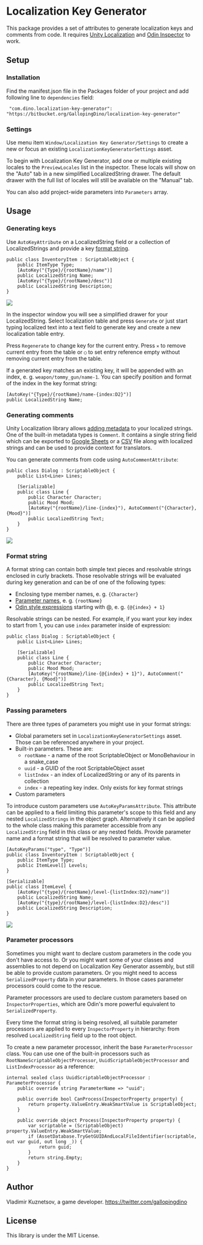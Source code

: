 
Localization Key Generator
===
This package provides a set of attributes to generate localization keys and comments from code.
It requires [Unity Localization](https://docs.unity3d.com/Packages/com.unity.localization@1.0/manual/Installation.html) and [Odin Inspector](https://odininspector.com/) to work.

## Setup
### Installation
Find the manifest.json file in the Packages folder of your project and add following line to `dependencies` field:

     "com.dino.localization-key-generator": "https://bitbucket.org/GallopingDino/localization-key-generator"

### Settings
Use menu item `Window/Localization Key Generator/Settings` to create a new or focus an existing `LocalizationKeyGeneratorSettings` asset. 

To begin with Localization Key Generator, add one or multiple existing locales to the `PreviewLocales` list in the inspector. These locals will show on the "Auto" tab in a new simplified LocalizedString drawer. The default drawer with the full list of locales will still be available on the "Manual" tab.

You can also add project-wide parameters into `Parameters` array.

##  Usage
###  Generating keys

Use `AutoKeyAttribute` on a LocalizedString field or a collection of LocalizedStrings and provide a key [format string](#markdown-header-format).

    public class InventoryItem : ScriptableObject {
	    public ItemType Type;
	    [AutoKey("{Type}/{rootName}/name")]
	    public LocalizedString Name;
	    [AutoKey("{Type}/{rootName}/desc")]
	    public LocalizedString Description;
    }

![](/Documentation~/images/AutoKey.png)

In the inspector window you will see a simplified drawer for your LocalizedString. Select localization table and press `Generate` or just start typing localized text into a text field to generate key and create a new localization table entry.

Press `Regenerate` to change key for the current entry. Press `✕` to remove current entry from the table or `◯` to set entry reference empty without removing current entry from the table.

If a generated key matches an existing key, it will be appended with an index, e. g. `weapon/tommy_gun/name-1`. You can specify position and format of the index in the key format string:


    [AutoKey("{Type}/{rootName}/name-{index:D2}")]
    public LocalizedString Name;

###  Generating comments

Unity Localization library allows [adding metadata](https://docs.unity3d.com/Packages/com.unity.localization@1.0/manual/Metadata.html) to your localized strings. One of the built-in metadata types is `Comment`. It contains a single string field which can be exported to [Google Sheets](https://docs.unity3d.com/Packages/com.unity.localization@1.0/manual/Google-Sheets.html) or a [CSV](https://docs.unity3d.com/Packages/com.unity.localization@1.0/manual/CSV.html) file along with localized strings and can be used to provide context for translators.

You can generate comments from code using `AutoCommentAttribute`:



    public class Dialog : ScriptableObject {
	    public List<Line> Lines;
      
	    [Serializable]
	    public class Line {
		    public Character Character;
		    public Mood Mood;
		    [AutoKey("{rootName}/line-{index}"), AutoComment("{Character}, {Mood}")]
		    public LocalizedString Text;
	    }
    }

![](/Documentation~/images/AutoComment.png)

### Format string
A format string can contain both simple text pieces and resolvable strings enclosed in curly brackets. Those resolvable strings will be evaluated during key generation and can be of one of the following types:

 - Enclosing type member names, e. g. `{Character}` 
 - [Parameter names](#markdown-header-passing-parameters), e. g. `{rootName}`
 - [Odin style expressions](https://odininspector.com/tutorials/value-and-action-resolvers/resolving-strings-to-stuff) starting with @, e. g. `{@{index} + 1}`
 

 
 Resolvable strings can be nested. For example, if you want your key index to start from 1, you can use `index` parameter inside of expression: 

    public class Dialog : ScriptableObject {
	    public List<Line> Lines;
      
	    [Serializable]
	    public class Line {
		    public Character Character;
		    public Mood Mood;
		    [AutoKey("{rootName}/line-{@{index} + 1}"), AutoComment("{Character}, {Mood}")]
		    public LocalizedString Text;
	    }
    }
    

###  Passing parameters

There are three types of parameters you might use in your format strings:

 - Global parameters set in `LocalizationKeyGeneratorSettings` asset. Those can be referenced anywhere in your project.
 - Built-in parameters. These are: 
	 - `rootName` - a name of the root ScriptableObject or MonoBehaviour  in a snake_case
	 - `uuid` - a GUID of the root ScriptableObject asset
	 - `listIndex` - an index of LocalizedString or any of its parents in collection
	 - `index` - a repeating key index. Only exists for key format strings
- Custom parameters

To introduce custom parameters use `AutoKeyParamsAttribute`. This attribute can be applied to a field limiting this parameter's scope to this field and any nested `LocalizedStrings` in the object graph. Alternatively it can be applied to the whole class making this parameter accessible from any `LocalizedString` field in this class or any nested fields. Provide parameter name and a format string that will be resolved to parameter value.

      
	[AutoKeyParams("type", "Type")]
    public class InventoryItem : ScriptableObject {
       	public ItemType Type;
       	public ItemLevel[] Levels;
    }
        
    [Serializable]
    public class ItemLevel {
       	[AutoKey("{type}/{rootName}/level-{listIndex:D2}/name")]
       	public LocalizedString Name;  
       	[AutoKey("{type}/{rootName}/level-{listIndex:D2}/desc")]
       	public LocalizedString Description;  
    }
   
   ![](/Documentation~/images/AutoKeyParams.png)

### Parameter processors

Sometimes you might want to declare custom parameters in the code you don't have access to. Or you might want some of your classes and assemblies to not depend on Localization Key Generator assembly, but still be able to provide custom parameters. Or you might need to access `SerializedProperty` data in your parameters. In those cases parameter processors could come to the rescue.

Parameter processors are used to declare custom parameters based on `InspectorProperties`, which are Odin's more powerful equivalent to `SerializedProperty`. 

Every time the format string is being resolved, all suitable parameter processors are applied to every `InspectorProperty` in hierarchy: from resolved `LocalizedString` field up to the root object.

To create a new parameter processor, inherit the base `ParameterProcessor` class. You can use one of the built-in processors such as `RootNameScriptableObjectProcessor`, `UuidScriptableObjectProcessor` and `ListIndexProcessor` as a reference:

    internal sealed class UuidScriptableObjectProcessor : ParameterProcessor {  
	    public override string ParameterName => "uuid";
        	    
    	public override bool CanProcess(InspectorProperty property) {  
	    	return property.ValueEntry.WeakSmartValue is ScriptableObject;  
    	}
    	    
    	public override object Process(InspectorProperty property) {  
	    	var scriptable = (ScriptableObject) property.ValueEntry.WeakSmartValue;  
	    	if (AssetDatabase.TryGetGUIDAndLocalFileIdentifier(scriptable, out var guid, out long _)) {  
				return guid;  
			}  
			return string.Empty;
		}  
    }

## Author
Vladimir Kuznetsov, a game developer.
https://twitter.com/gallopingdino

## License

This library is under the MIT License.
